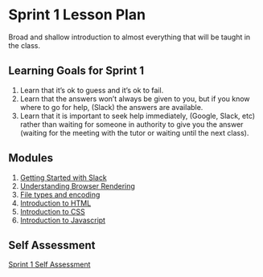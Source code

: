 # Sprint 1 Lesson Plan
Broad and shallow introduction to almost everything that will be taught in the class.

## Learning Goals for Sprint 1
1. Learn that it’s ok to guess and it’s ok to fail.
2. Learn that the answers won’t always be given to you, but if you know where to go for help, (Slack) the answers are available.
3. Learn that it is important to seek help immediately, (Google, Slack, etc) rather than waiting for someone in authority to give you the answer (waiting for the meeting with the tutor or waiting until the next class).


## Modules
1. [Getting Started with Slack](../modules/getting-started-with-slack)
1. [Understanding Browser Rendering](../modules/browser-rendering)
1. [File types and encoding](../modules/file-types-and-encoding)
1. [Introduction to HTML](../modules/intro-to-html)
1. [Introduction to CSS](../modules/intro-to-css)
1. [Introduction to Javascript](../modules/intro-to-js)

## Self Assessment
[Sprint 1 Self Assessment](./01-sprint-1-self-test)
